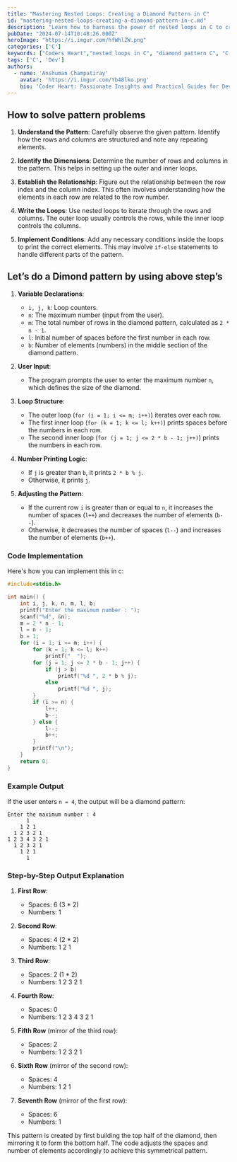 ```yaml
---
title: "Mastering Nested Loops: Creating a Diamond Pattern in C"
id: "mastering-nested-loops-creating-a-diamond-pattern-in-c.md"
description: "Learn how to harness the power of nested loops in C to create intricate diamond patterns. This step-by-step guide will walk you through understanding the pattern, setting up loops, and implementing conditions to achieve a beautifully symmetrical diamond shape, perfect for both beginners and experienced programmers."
pubDate: "2024-07-14T10:48:26.000Z"
heroImage: "https://i.imgur.com/hfWhlZW.png"
categories: ['C']
keywords: ["Coders Heart","nested loops in C", "diamond pattern C", "C programming patterns", "looping techniques", "C programming tutorials", "algorithm examples", "C language exercises", "pattern generation in C", "programming challenges", "C code examples"]
tags: ['C', 'Dev']
authors:
  - name: 'Anshuman Champatiray'
    avatar: 'https://i.imgur.com/Yb48lko.png'
    bio: 'Coder Heart: Passionate Insights and Practical Guides for Developers'
---
```

## How to solve pattern problems

1. **Understand the Pattern**: Carefully observe the given pattern. Identify how the rows and columns are structured and note any repeating elements.

2. **Identify the Dimensions**: Determine the number of rows and columns in the pattern. This helps in setting up the outer and inner loops.

3. **Establish the Relationship**: Figure out the relationship between the row index and the column index. This often involves understanding how the elements in each row are related to the row number.

4. **Write the Loops**: Use nested loops to iterate through the rows and columns. The outer loop usually controls the rows, while the inner loop controls the columns.

5. **Implement Conditions**: Add any necessary conditions inside the loops to print the correct elements. This may involve `if-else` statements to handle different parts of the pattern.

## Let’s do a Dimond pattern by using above step’s

1. **Variable Declarations**:
   - `i, j, k`: Loop counters.
   - `n`: The maximum number (input from the user).
   - `m`: The total number of rows in the diamond pattern, calculated as `2 * n - 1`.
   - `l`: Initial number of spaces before the first number in each row.
   - `b`: Number of elements (numbers) in the middle section of the diamond pattern.

2. **User Input**:
   - The program prompts the user to enter the maximum number `n`, which defines the size of the diamond.

3. **Loop Structure**:
   - The outer loop (`for (i = 1; i <= m; i++)`) iterates over each row.
   - The first inner loop (`for (k = 1; k <= l; k++)`) prints spaces before the numbers in each row.
   - The second inner loop (`for (j = 1; j <= 2 * b - 1; j++)`) prints the numbers in each row.

4. **Number Printing Logic**:
   - If `j` is greater than `b`, it prints `2 * b % j`.
   - Otherwise, it prints `j`.

5. **Adjusting the Pattern**:
   - If the current row `i` is greater than or equal to `n`, it increases the number of spaces (`l++`) and decreases the number of elements (`b--`).
   - Otherwise, it decreases the number of spaces (`l--`) and increases the number of elements (`b++`).

### Code Implementation

Here's how you can implement this in c:

```c
#include<stdio.h>

int main() {
    int i, j, k, n, m, l, b;
    printf("Enter the maximum number : ");
    scanf("%d", &n);
    m = 2 * n - 1;
    l = n - 1;
    b = 1;
    for (i = 1; i <= m; i++) {
        for (k = 1; k <= l; k++)
            printf("  ");
        for (j = 1; j <= 2 * b - 1; j++) {
            if (j > b)
                printf("%d ", 2 * b % j);
            else
                printf("%d ", j);
        }
        if (i >= n) {
            l++;
            b--;
        } else {
            l--;
            b++;
        }
        printf("\n");
    }
    return 0;
}
```
### Example Output

If the user enters `n = 4`, the output will be a diamond pattern:

```
Enter the maximum number : 4
      1 
    1 2 1 
  1 2 3 2 1 
1 2 3 4 3 2 1 
  1 2 3 2 1 
    1 2 1 
      1 
```

### Step-by-Step Output Explanation

1. **First Row**:
   - Spaces: 6 (3 * 2)
   - Numbers: 1

2. **Second Row**:
   - Spaces: 4 (2 * 2)
   - Numbers: 1 2 1

3. **Third Row**:
   - Spaces: 2 (1 * 2)
   - Numbers: 1 2 3 2 1

4. **Fourth Row**:
   - Spaces: 0
   - Numbers: 1 2 3 4 3 2 1

5. **Fifth Row** (mirror of the third row):
   - Spaces: 2
   - Numbers: 1 2 3 2 1

6. **Sixth Row** (mirror of the second row):
   - Spaces: 4
   - Numbers: 1 2 1

7. **Seventh Row** (mirror of the first row):
   - Spaces: 6
   - Numbers: 1

This pattern is created by first building the top half of the diamond, then mirroring it to form the bottom half. The code adjusts the spaces and number of elements accordingly to achieve this symmetrical pattern.
